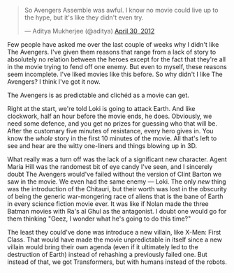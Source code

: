 <blockquote class="twitter-tweet"><p>So Avengers Assemble was awful. I know no movie could live up to the hype, but it's like they didn't even try.</p>— Aditya Mukherjee (@aditya) <a href="https://twitter.com/aditya/status/197019721294548994" data-datetime="2012-04-30T17:48:56+00:00">April 30, 2012</a></blockquote><script src="//platform.twitter.com/widgets.js" charset="utf-8"></script>

Few people have asked me over the last couple of weeks why I didn't like The Avengers. I've given them reasons that range from a lack of story to absolutely no relation between the heroes except for the fact that they're all in the movie trying to fend off one enemy. But even to myself, these reasons seem incomplete. I've liked movies like this before. So why didn't I like The Avengers? I think I've got it now.

The Avengers is as predictable and clichéd as a movie can get.

Right at the start, we're told Loki is going to attack Earth. And like clockwork, half an hour before the movie ends, he does. Obviously, we need some defence, and you get no prizes for guessing who that will be. After the customary five minutes of resistance, every hero gives in. You know the *whole* story in the first 10 minutes of the movie. All that's left to see and hear are the witty one-liners and things blowing up in 3D.

What really was a turn off was the lack of a significant new character. Agent Maria Hill was the randomest bit of eye candy I've seen, and I sincerely doubt The Avengers would've failed without the version of Clint Barton we saw in the movie. We even had the same enemy — Loki. The only *new* thing was the introduction of the Chitauri, but their worth was lost in the obscurity of being the generic war-mongering race of aliens that is the bane of Earth in every science fiction movie ever. It was like if Nolan made the three Batman movies with Ra's al Ghul as the antagonist. I doubt one would go for them thinking "Geez, I wonder what he's going to do this time?"

The least they could've done was introduce a new villain, like X-Men: First Class. That would have made the movie unpredictable in itself since a new villain would bring their own agenda (even if it ultimately led to the destruction of Earth) instead of rehashing a previously failed one. But instead of that, we got Transformers, but with humans instead of the robots.